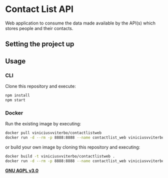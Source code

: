 # Contact List API

Web application to consume the data made available by the API(s) which stores people and their contacts.


## Setting the project up

## Usage

### CLI

Clone this repository and execute:

```bash
npm install
npm start
```

### Docker

Run the existing image by executing:

```bash
docker pull viniciusvviterbo/contactlistweb
docker run -d --rm -p 8888:8888 --name contactlist_web viniciusvviterbo/contactlistweb
```
or build your own image by cloning this repository and executing:

```bash
docker build -t viniciusvviterbo/contactlistweb .
docker run -d --rm -p 8888:8888 --name contactlist_web viniciusvviterbo/contactlistweb
```

**[GNU AGPL v3.0](https://www.gnu.org/licenses/agpl-3.0.html)**